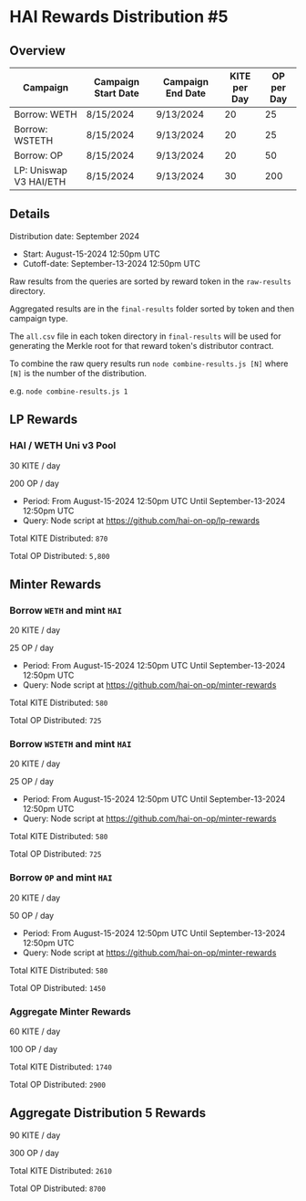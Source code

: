 # HAI Rewards Distribution #5

## Overview

| Campaign               | Campaign Start Date | Campaign End Date | KITE per Day | OP per Day |
| ---------------------- | ------------------- | ----------------- | ------------ | ---------- |
| Borrow: WETH           | 8/15/2024           | 9/13/2024         | 20           | 25         |
| Borrow: WSTETH         | 8/15/2024           | 9/13/2024         | 20           | 25         |
| Borrow: OP             | 8/15/2024           | 9/13/2024         | 20           | 50         |
| LP: Uniswap V3 HAI/ETH | 8/15/2024           | 9/13/2024         | 30           | 200        |

## Details

Distribution date: September 2024

- Start: August-15-2024 12:50pm UTC
- Cutoff-date: September-13-2024 12:50pm UTC

Raw results from the queries are sorted by reward token in the `raw-results` directory.

Aggregated results are in the `final-results` folder sorted by token and then campaign type.

The `all.csv` file in each token directory in `final-results` will be used for generating the Merkle root for that reward token's distributor contract.

To combine the raw query results run `node combine-results.js [N]` where `[N]` is the number of the distribution.

e.g. `node combine-results.js 1`

## LP Rewards

### HAI / WETH Uni v3 Pool

30 KITE / day

200 OP / day

- Period: From August-15-2024 12:50pm UTC Until September-13-2024 12:50pm UTC
- Query: Node script at https://github.com/hai-on-op/lp-rewards

Total KITE Distributed: `870`

Total OP Distributed: `5,800`

## Minter Rewards

### Borrow `WETH` and mint `HAI`

20 KITE / day

25 OP / day

- Period: From August-15-2024 12:50pm UTC Until September-13-2024 12:50pm UTC
- Query: Node script at https://github.com/hai-on-op/minter-rewards

Total KITE Distributed: `580`

Total OP Distributed: `725`

### Borrow `WSTETH` and mint `HAI`

20 KITE / day

25 OP / day

- Period: From August-15-2024 12:50pm UTC Until September-13-2024 12:50pm UTC
- Query: Node script at https://github.com/hai-on-op/minter-rewards

Total KITE Distributed: `580`

Total OP Distributed: `725`

### Borrow `OP` and mint `HAI`

20 KITE / day

50 OP / day

- Period: From August-15-2024 12:50pm UTC Until September-13-2024 12:50pm UTC
- Query: Node script at https://github.com/hai-on-op/minter-rewards

Total KITE Distributed: `580`

Total OP Distributed: `1450`

### Aggregate Minter Rewards

60 KITE / day

100 OP / day

Total KITE Distributed: `1740`

Total OP Distributed: `2900`

## Aggregate Distribution 5 Rewards

90 KITE / day

300 OP / day

Total KITE Distributed: `2610`

Total OP Distributed: `8700`

